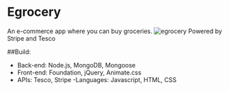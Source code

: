 # Egrocery
An e-commerce app where you can buy groceries.
![egrocery](https://egrocery.herokuapp.com/images/egrocery-cover-image.png)
Powered by Stripe and Tesco

##Build: 
- Back-end: Node.js, MongoDB, Mongoose
- Front-end: Foundation, jQuery, Animate.css
- APIs: Tesco, Stripe
-Languages: Javascript, HTML, CSS
